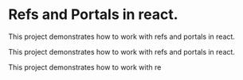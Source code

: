 # Refs and Portals in react.

This project demonstrates how to work with refs and portals in react.

This project demonstrates how to work with refs and portals in react.

This project demonstrates how to work with re 